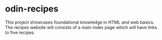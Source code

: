 # odin-recipes

This project showcases foundational knowledge in HTML and web basics. The recipes website will consists of a main index page which will have links to five recipes. 